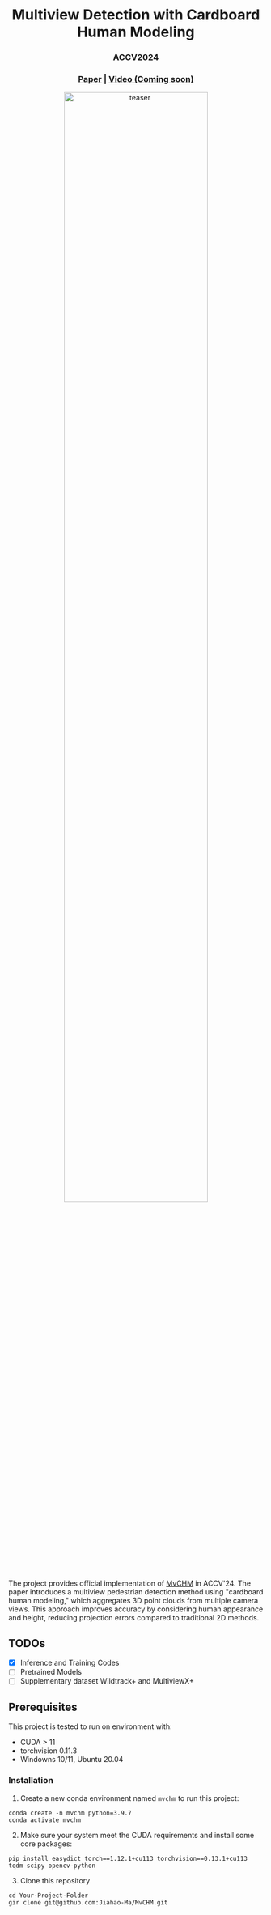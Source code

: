 <p align="center">

  <h1 align="center"> Multiview Detection with Cardboard Human Modeling </h1>
  
  <h3 align="center"> ACCV2024 </h3>

</p>

<h3 align="center"><a href="https://arxiv.org/pdf/2207.02013">Paper</a> | <a href="">Video (Coming soon)</a></h3>

<p align="center">
  <a href="https://github.com/Jiahao-Ma/MvCHM/blob/main/demo/Wildtrack_pc_result.avi">
    <img src="https://raw.githubusercontent.com/Jiahao-Ma/MvCHM/main/demo/Wildtrack_pc_result.gif" alt="teaser" width="75%">
  </a>
</p>

<p align="left">
The project provides official implementation of <a href="https://arxiv.org/pdf/2207.02013">MvCHM</a> in ACCV'24. The paper introduces a multiview pedestrian detection method using "cardboard human modeling," which aggregates 3D point clouds from multiple camera views. This approach improves accuracy by considering human appearance and height, reducing projection errors compared to traditional 2D methods. 
</p>

## TODOs
- [x] Inference and Training Codes
- [ ] Pretrained Models
- [ ] Supplementary dataset Wildtrack+ and MultiviewX+

## Prerequisites
This project is tested to run on environment with:  
 - CUDA > 11
 - torchvision 0.11.3
 - Windowns 10/11, Ubuntu 20.04 
### Installation

1. Create a new conda environment named `mvchm` to run this project:
```
conda create -n mvchm python=3.9.7
conda activate mvchm
```

2. Make sure your system meet the CUDA requirements and install some core packages:
```
pip install easydict torch==1.12.1+cu113 torchvision==0.13.1+cu113 tqdm scipy opencv-python
```

3. Clone this repository
```
cd Your-Project-Folder
gir clone git@github.com:Jiahao-Ma/MvCHM.git
```
